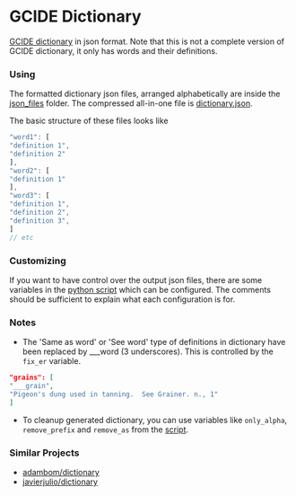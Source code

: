 # GCIDE Dictionary

[GCIDE dictionary](https://www.ibiblio.org/webster/) in json format. Note that this is not a complete version of GCIDE dictionary, it only has words and their definitions.


### Using

The formatted dictionary json files, arranged alphabetically are inside the [json_files](json_files/) folder. The compressed all-in-one file is [dictionary.json](dictionary.json).

The basic structure of these files looks like

```javascript
"word1": [
"definition 1",
"definition 2"
],
"word2": [
"definition 1"
],
"word3": [
"definition 1",
"definition 2",
"definition 3",
]
// etc
```

### Customizing

If you want to have control over the output json files, there are some variables in the [python script](gcide_parser.py) which can be configured. The comments should be sufficient to explain what each configuration is for.


### Notes

* The 'Same as word' or 'See word' type of definitions in dictionary have been replaced by ___word (3 underscores). This is controlled by the `fix_er` variable.
```json
"grains": [
"___grain",
"Pigeon's dung used in tanning.  See Grainer. n., 1"
]
```

* To cleanup generated dictionary, you can use variables like `only_alpha`, `remove_prefix` and `remove_as` from the [script](gcide_parser.py).


### Similar Projects

* [adambom/dictionary](https://github.com/adambom/dictionary)
* [javierjulio/dictionary](https://github.com/javierjulio/dictionary)